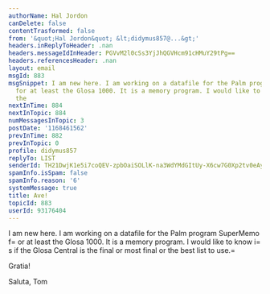 ```yaml
---
authorName: Hal Jordon
canDelete: false
contentTrasformed: false
from: '&quot;Hal Jordon&quot; &lt;didymus857@...&gt;'
headers.inReplyToHeader: .nan
headers.messageIdInHeader: PGVvM2l0cSs3YjJhQGVHcm91cHMuY29tPg==
headers.referencesHeader: .nan
layout: email
msgId: 883
msgSnippet: I am new here. I am working on a datafile for the Palm program SuperMemo
  for at least the Glosa 1000. It is a memory program. I would like to know is if
  the
nextInTime: 884
nextInTopic: 884
numMessagesInTopic: 3
postDate: '1168461562'
prevInTime: 882
prevInTopic: 0
profile: didymus857
replyTo: LIST
senderId: TH21DwjK1e5i7coQEV-zpbOaiSOLlK-na3WdYMdGItUy-X6cw7G0Xp2tv0eAyH-3dbiN7nnj9tPBjJdLngFFL46BXgyDkieJcqU
spamInfo.isSpam: false
spamInfo.reason: '6'
systemMessage: true
title: Ave!
topicId: 883
userId: 93176404
---
```


I am new here. I am working on a datafile for the Palm program 
SuperMemo f=
or at least the Glosa 1000. It is a memory program. 
I would like to know i=
s if the Glosa Central is the final or most 
final or the best list to use.=


Gratia!

Saluta,
Tom


